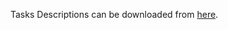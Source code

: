Tasks Descriptions can be downloaded from [here](https://judge.softuni.org/Contests/Compete/DownloadResource/21453).